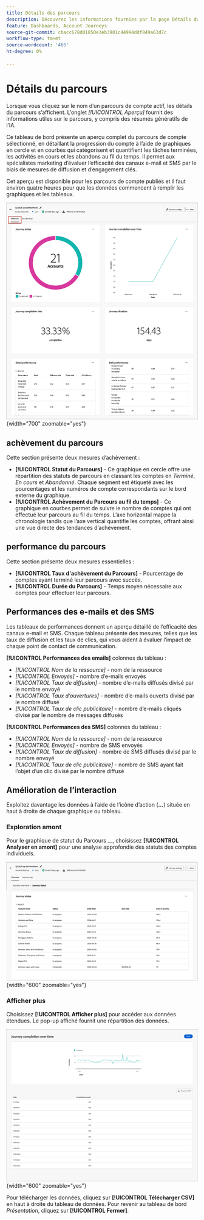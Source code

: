 ```yaml
---
title: Détails des parcours
description: Découvrez les informations fournies par la page Détails du parcours et comment elles peuvent vous aider à surveiller et à gérer le parcours de compte que vous avez publié.
feature: Dashboards, Account Journeys
source-git-commit: cbacc678d01850e3eb3901c44994ddf849a63d7c
workflow-type: tm+mt
source-wordcount: '465'
ht-degree: 0%

---
```


# Détails du parcours

Lorsque vous cliquez sur le nom d’un parcours de compte actif, les détails du parcours s’affichent. L’onglet _[!UICONTROL Aperçu]_ fournit des informations utiles sur le parcours, y compris des résumés génératifs de l’IA.

Ce tableau de bord présente un aperçu complet du parcours de compte sélectionné, en détaillant la progression du compte à l’aide de graphiques en cercle et en courbes qui catégorisent et quantifient les tâches terminées, les activités en cours et les abandons au fil du temps. Il permet aux spécialistes marketing d’évaluer l’efficacité des canaux e-mail et SMS par le biais de mesures de diffusion et d’engagement clés.

Cet aperçu est disponible pour les parcours de compte publiés et il faut environ quatre heures pour que les données commencent à remplir les graphiques et les tableaux.

![Accéder aux détails du parcours actif](./assets/journey-detail-overview.png){width="700" zoomable="yes"}

## achèvement du parcours

Cette section présente deux mesures d’achèvement :

* **[!UICONTROL Statut du Parcours]** - Ce graphique en cercle offre une répartition des statuts de parcours en classant les comptes en _Terminé_, _En cours_ et _Abandonné_. Chaque segment est étiqueté avec les pourcentages et les numéros de compte correspondants sur le bord externe du graphique.
* **[!UICONTROL Achèvement du Parcours au fil du temps]** - Ce graphique en courbes permet de suivre le nombre de comptes qui ont effectué leur parcours au fil du temps. L’axe horizontal mappe la chronologie tandis que l’axe vertical quantifie les comptes, offrant ainsi une vue directe des tendances d’achèvement.

## performance du parcours

Cette section présente deux mesures essentielles :

* **[!UICONTROL Taux d&#39;achèvement du Parcours]** - Pourcentage de comptes ayant terminé leur parcours avec succès.
* **[!UICONTROL Durée du Parcours]** - Temps moyen nécessaire aux comptes pour effectuer leur parcours.

## Performances des e-mails et des SMS

Les tableaux de performances donnent un aperçu détaillé de l’efficacité des canaux e-mail et SMS. Chaque tableau présente des mesures, telles que les taux de diffusion et les taux de clics, qui vous aident à évaluer l’impact de chaque point de contact de communication.

**[!UICONTROL Performances des emails]** colonnes du tableau :

* _[!UICONTROL Nom de la ressource]_ - nom de la ressource
* _[!UICONTROL Envoyés]_ - nombre d’e-mails envoyés
* _[!UICONTROL Taux de diffusion]_ - nombre d’e-mails diffusés divisé par le nombre envoyé
* _[!UICONTROL Taux d’ouvertures]_ - nombre d’e-mails ouverts divisé par le nombre diffusé
* _[!UICONTROL Taux de clic publicitaire]_ - nombre d’e-mails cliqués divisé par le nombre de messages diffusés

**[!UICONTROL Performances des SMS]** colonnes du tableau :

* _[!UICONTROL Nom de la ressource]_ - nom de la ressource
* _[!UICONTROL Envoyés]_ - nombre de SMS envoyés
* _[!UICONTROL Taux de diffusion]_ - nombre de SMS diffusés divisé par le nombre envoyé
* _[!UICONTROL Taux de clic publicitaire]_ - nombre de SMS ayant fait l’objet d’un clic divisé par le nombre diffusé
<!-- 
To generate a shareable PDF of your current view, click **[!UICONTROL Export]** at the top right of the page. -->

## Amélioration de l’interaction

Exploitez davantage les données à l’aide de l’icône d’action (**...**) située en haut à droite de chaque graphique ou tableau.

### Exploration amont

Pour le graphique de statut du Parcours __, choisissez **[!UICONTROL Analyser en amont]** pour une analyse approfondie des statuts des comptes individuels.

![Analyse en amont des données du graphique](./assets/journey-status-drill-through.png){width="600" zoomable="yes"}
<!--
The applied global filters are carried over to the view and displayed at the top. Click the _Filter_ icon at the top left to filter the data display by journey.-->

### Afficher plus

Choisissez **[!UICONTROL Afficher plus]** pour accéder aux données étendues. Le pop-up affiché fournit une répartition des données.

![Afficher les données étendues](./assets/journey-completion-over-time-view-more.png){width="600" zoomable="yes"}

Pour télécharger les données, cliquez sur **[!UICONTROL Télécharger CSV]** en haut à droite du tableau de données. Pour revenir au tableau de bord _Présentation_, cliquez sur **[!UICONTROL Fermer]**.

